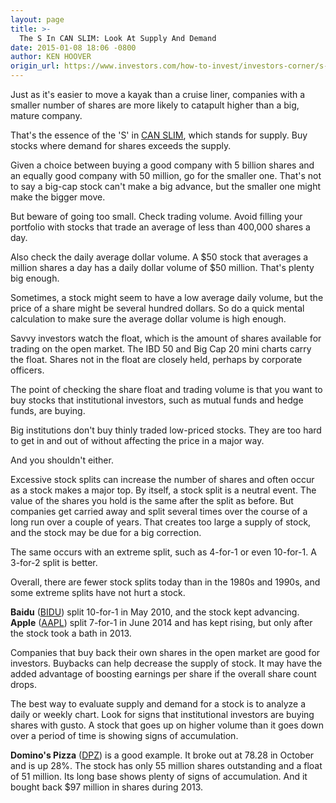 ```yaml
---
layout: page
title: >-
  The S In CAN SLIM: Look At Supply And Demand
date: 2015-01-08 18:06 -0800
author: KEN HOOVER
origin_url: https://www.investors.com/how-to-invest/investors-corner/s-in-can-slim-equals-supply-and-demand/
---
```


Just as it's easier to move a kayak than a cruise liner, companies with a smaller number of shares are more likely to catapult higher than a big, mature company.

That's the essence of the 'S' in [CAN SLIM](http://education.investors.com/), which stands for supply. Buy stocks where demand for shares exceeds the supply.

Given a choice between buying a good company with 5 billion shares and an equally good company with 50 million, go for the smaller one. That's not to say a big-cap stock can't make a big advance, but the smaller one might make the bigger move.

But beware of going too small. Check trading volume. Avoid filling your portfolio with stocks that trade an average of less than 400,000 shares a day.

Also check the daily average dollar volume. A \$50 stock that averages a million shares a day has a daily dollar volume of \$50 million. That's plenty big enough.

Sometimes, a stock might seem to have a low average daily volume, but the price of a share might be several hundred dollars. So do a quick mental calculation to make sure the average dollar volume is high enough.

Savvy investors watch the float, which is the amount of shares available for trading on the open market. The IBD 50 and Big Cap 20 mini charts carry the float. Shares not in the float are closely held, perhaps by corporate officers.

The point of checking the share float and trading volume is that you want to buy stocks that institutional investors, such as mutual funds and hedge funds, are buying.

Big institutions don't buy thinly traded low-priced stocks. They are too hard to get in and out of without affecting the price in a major way.

And you shouldn't either.

Excessive stock splits can increase the number of shares and often occur as a stock makes a major top. By itself, a stock split is a neutral event. The value of the shares you hold is the same after the split as before. But companies get carried away and split several times over the course of a long run over a couple of years. That creates too large a supply of stock, and the stock may be due for a big correction.

The same occurs with an extreme split, such as 4-for-1 or even 10-for-1. A 3-for-2 split is better.

Overall, there are fewer stock splits today than in the 1980s and 1990s, and some extreme splits have not hurt a stock.

**Baidu** ([BIDU](https://research.investors.com/quote.aspx?symbol=BIDU)) split 10-for-1 in May 2010, and the stock kept advancing. **Apple** ([AAPL](https://research.investors.com/quote.aspx?symbol=AAPL)) split 7-for-1 in June 2014 and has kept rising, but only after the stock took a bath in 2013.

Companies that buy back their own shares in the open market are good for investors. Buybacks can help decrease the supply of stock. It may have the added advantage of boosting earnings per share if the overall share count drops.

The best way to evaluate supply and demand for a stock is to analyze a daily or weekly chart. Look for signs that institutional investors are buying shares with gusto. A stock that goes up on higher volume than it goes down over a period of time is showing signs of accumulation.

**Domino's Pizza** ([DPZ](https://research.investors.com/quote.aspx?symbol=DPZ)) is a good example. It broke out at 78.28 in October and is up 28%. The stock has only 55 million shares outstanding and a float of 51 million. Its long base shows plenty of signs of accumulation. And it bought back \$97 million in shares during 2013.
